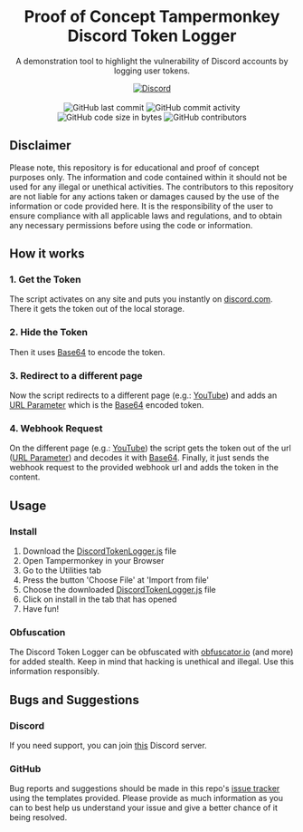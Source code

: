 <h1 align="center">Proof of Concept Tampermonkey Discord Token Logger</h1>

<p align="center">A demonstration tool to highlight the vulnerability of Discord accounts by logging user tokens.</p>

<div align="center">
    <a href="https://lyzev.github.io/discord/"><img src="https://img.shields.io/discord/610120595765723137?logo=discord" alt="Discord"/></a>
    <br><br>
    <img src="https://img.shields.io/github/last-commit/Lyzev/DiscordTokenLogger" alt="GitHub last commit"/>
    <img src="https://img.shields.io/github/commit-activity/w/Lyzev/DiscordTokenLogger" alt="GitHub commit activity"/>
    <br>
    <img src="https://img.shields.io/github/languages/code-size/Lyzev/DiscordTokenLogger" alt="GitHub code size in bytes"/>
    <img src="https://img.shields.io/github/contributors/Lyzev/DiscordTokenLogger" alt="GitHub contributors"/>
</div>

## Disclaimer
Please note, this repository is for educational and proof of concept purposes only. The information and code contained within it should not be used for any illegal or unethical activities. The contributors to this repository are not liable for any actions taken or damages caused by the use of the information or code provided here. It is the responsibility of the user to ensure compliance with all applicable laws and regulations, and to obtain any necessary permissions before using the code or information.

## How it works

### 1. Get the Token
The script activates on any site and puts you instantly on [discord.com](https://discord.com/channels/@me). There it gets the token out of the local storage.

### 2. Hide the Token
Then it uses [Base64](https://de.wikipedia.org/wiki/Base64) to encode the token.

### 3. Redirect to a different page
Now the script redirects to a different page (e.g.: [YouTube](https://youtube.com)) and adds an [URL Parameter](https://de.wikipedia.org/wiki/Query-String) which is the [Base64](https://de.wikipedia.org/wiki/Base64) encoded token.

### 4. Webhook Request
On the different page (e.g.: [YouTube](https://youtube.com)) the script gets the token out of the url ([URL Parameter](https://de.wikipedia.org/wiki/Query-String)) and decodes it with [Base64](https://de.wikipedia.org/wiki/Base64). Finally, it just sends the webhook request to the provided webhook url and adds the token in the content.

## Usage

### Install
1. Download the [DiscordTokenLogger.js](https://github.com/Lyzev/DiscordTokenLogger/releases/latest) file
2. Open Tampermonkey in your Browser
3. Go to the Utilities tab
4. Press the button 'Choose File' at 'Import from file'
5. Choose the downloaded [DiscordTokenLogger.js](https://github.com/Lyzev/DiscordTokenLogger/releases/latest) file
6. Click on install in the tab that has opened
7. Have fun!

### Obfuscation
The Discord Token Logger can be obfuscated with [obfuscator.io](https://obfuscator.io/) (and more) for added stealth. Keep in mind that hacking is unethical and illegal. Use this information responsibly.

## Bugs and Suggestions

### Discord
If you need support, you can join [this](https://lyzev.github.io/discord/) Discord server.

### GitHub
Bug reports and suggestions should be made in this repo's [issue tracker](https://github.com/Lyzev/DiscordTokenLogger/issues) using the templates provided. Please provide as much information as you can to best help us understand your issue and give a better chance of it being resolved.
